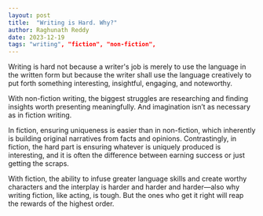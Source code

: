 ```yaml
---
layout: post
title:  "Writing is Hard. Why?"
author: Raghunath Reddy
date: 2023-12-19
tags: "writing", "fiction", "non-fiction",
---
```


Writing is hard not because a writer's job is merely to use the language in the written form but because the writer shall use the language creatively to put forth something interesting, insightful, engaging, and noteworthy.

With non-fiction writing, the biggest struggles are researching and finding insights worth presenting meaningfully. And imagination isn’t as necessary as in fiction writing. 

In fiction, ensuring uniqueness is easier than in non-fiction, which inherently is building original narratives from facts and opinions. Contrastingly, in fiction, the hard part is ensuring whatever is uniquely produced is interesting, and it is often the difference between earning success or just getting the scraps.

With fiction, the ability to infuse greater language skills and create worthy characters and the interplay is harder and harder and harder—also why writing fiction, like acting, is tough. But the ones who get it right will reap the rewards of the highest order.
